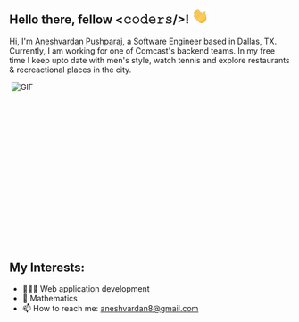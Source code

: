 
<h2> Hello there, fellow <𝚌𝚘𝚍𝚎𝚛𝚜/>! <img src="https://raw.githubusercontent.com/ABSphreak/ABSphreak/master/gifs/Hi.gif" width="30px"></h2>



Hi, I'm [Aneshvardan Pushparaj](https://www.linkedin.com/in/aneshvardan-pushparaj/), a Software Engineer based in Dallas, TX. Currently, I am working for one of Comcast's backend teams. In my free time I keep upto date with men's style, watch tennis and  explore restaurants & recreactional places in the city.

  <img align="right" alt="GIF" src="https://github.com/abhisheknaiidu/abhisheknaiidu/blob/master/code.gif?raw=true" width="500" height="320" />


## My Interests:

- 👨🏽‍💻 Web application development
- 🌱 Mathematics
- 📫 How to reach me: aneshvardan8@gmail.com


